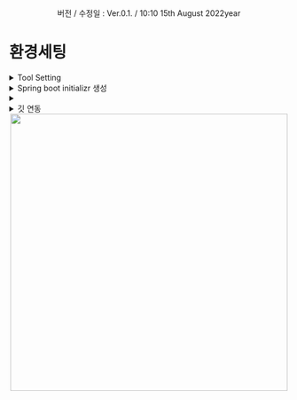 <div align="center">
버전 / 수정일 : Ver.0.1. / 10:10 15th August 2022year
</div>

# 환경세팅
  
  <details markdown="1">
  <summary>Tool Setting</summary>
    
  - 소프트웨어 개발 키트(Software Development Kit)
    - JDK 1.8.0.2.1

  - 개발 툴(Devolver Tool)
    - IntelliJ IDEA

  - 형상관리(Version Control Revision Control)
    - GitHub
      
  </details>
  
    
  <details markdown="1">
  <summary>Spring boot initializr 생성</summary>
  
  1. "https://start.spring.io/" 접속
  
  2. 아래와 같이 설정
  ```text
  - Project
    ❌Maven Project ✔️Gradle Project

  -Language
    ✔️Java ❌Kotliin ❌ Groovy

  - Spring Boot
    ❌3.0.0 (SNAPSHOT) ❌3.0.0 (M4) ❌2.7.4 (SNAPSHOT) ✔️2.7.3 
    ❌2.6.12 (SNAPSHOT) ❌2.6.11

  - Project Metadata
    Group       : com.wss
    Artifact    : wss
    Name        : wss
    Description : Web_Service_Study
    Package name: com.wss
    Packaging   ✔️Jar   ❌War    
    Java ❌18 ❌17 ✔️11 ❌8
  ```

  <div align="center">
    <img src="https://user-images.githubusercontent.com/66407386/185818578-3916e267-572a-4327-b7b7-304c8537bf19.png" width="500" height="" />
  </div>

  3. 아래와 같이 설정이 끝나면 저장(Generate)
  
  4. 알집으로 다운로드된 파일 압축 풀기

  5. IntelliJ IDEA 열고 "Open File or Project"에서 파일 불러오기
  </details>
  
  <details markdown="1">
  <summary></summary>

  </details>
  
  
    
  <details markdown="1">
  <summary>깃 연동</summary>

  ```git
  git pwd
  git commit -m "${메모내용}"
  git branch -M -master
  git remote add 
  
   
  ```

  </details>
  
  
  
  <div align="center">
    <img src="" width="500" height="" />
  </div>
